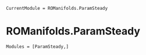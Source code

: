 ```@meta
CurrentModule = ROManifolds.ParamSteady
```

# ROManifolds.ParamSteady 

```@autodocs
Modules = [ParamSteady,]
```
